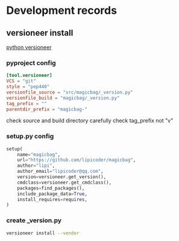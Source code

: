 # Development records

## versioneer install
[python versioneer](https://github.com/python-versioneer/python-versioneer)

### pyproject config
```toml
[tool.versioneer]
VCS = "git"
style = "pep440"
versionfile_source = "src/magicbag/_version.py"
versionfile_build = "magicbag/_version.py"
tag_prefix = ""
parentdir_prefix = "magicbag-"
```
check source and build directory carefully
check tag_prefix not "v"


### setup.py config
```python
setup(
    name="magicbag",
    url="https://github.com/lipicoder/magicbag",
    author="lipi",
    author_email="lipicoder@qq.com",
    version=versioneer.get_version(),
    cmdclass=versioneer.get_cmdclass(),
    packages=find_packages(),
    include_package_data=True,
    install_requires=requires,
)
```

### create _version.py
```bash
versioneer install --vendor
```